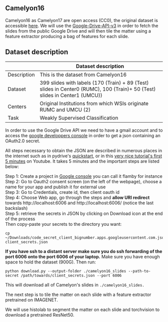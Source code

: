 ## Camelyon16


Camelyon16 as Camelyon17 are open access (CC0), the original dataset is accessible [here](https://camelyon17.grand-challenge.org/Data/).
We will use the [Google-Drive-API-v3](https://developers.google.com/drive/api/v3/quickstart/python) in order to fetch
the slides from the public Google Drive and will then tile the matter using a feature extractor producing a bag of features for each slide.

## Dataset description

|                   | Dataset description 
| ----------------- | -----------------------------------------------
| Description       | This is the dataset from Camelyon16
| Dataset           | 399 slides with labels (170 (Train) + 89 (Test) slides in Center0 (RUMC), 100 (Train)+ 50 (Test) slides in Center1 (UMCU))
| Centers           | Original Institutions from which WSIs originate RUMC and UMCU (2)
| Task              | Weakly Supervised Classification

In order to use the Google Drive API we need to have a gmail account and to access the [google developpers console](https://console.cloud.google.com/apis/credentials/consent?authuser=1) in order to get a json containing an OAuth2.0 secret.  

All steps necessary to obtain the JSON are described in numerous places in the internet such as in pydrive's [quickstart](https://pythonhosted.org/PyDrive/quickstart.html),
or in this [very nice tutorial's first 5 minutes](https://www.youtube.com/watch?v=1y0-IfRW114) on Youtube.
It takes 5 minutes and the important steps are listed below:

Step 1: Create a project in [Google console](https://console.cloud.google.com/apis/credentials/consent?authuser=1) you can call it flamby for instance   
Step 2: Go to Oauth2 consent screen (on the left of the webpage), choose a name for your app and publish it for external use   
Step 3: Go to Credentials, create id, then client oauth id  
Step 4: Choose Web app, go through the steps and **allow URI redirect** towards http://localhost:6006 and http://localhost:6006/ (notice the last backslash)  
Step 5: retrieve the secrets in JSON by clicking on Download icon at the end of the process  
Then copy-paste your secrets to the directory you want:
```
cp ~/Downloads/code_secret_client_bignumber.apps.googleusercontent.com.json client_secrets.json
````
**If you have ssh to a distant server make sure you do ssh forwarding of the port 6006 onto the port 6006 of your laptop.**
Make sure you have enough space to hold the dataset (900G).
Then run:
```
python download.py --output-folder ./camelyon16_slides --path-to-secret /path/towards/client_secrets.json --port 6006
```
This will download all of Camelyon's slides in `./camelyon16_slides.`


The next step is to tile the matter on each slide with a feature extractor pretrained on IMAGENET.  

We will use histolab to segment the matter on each slide and torchvision to download a pretrained ResNet50.





